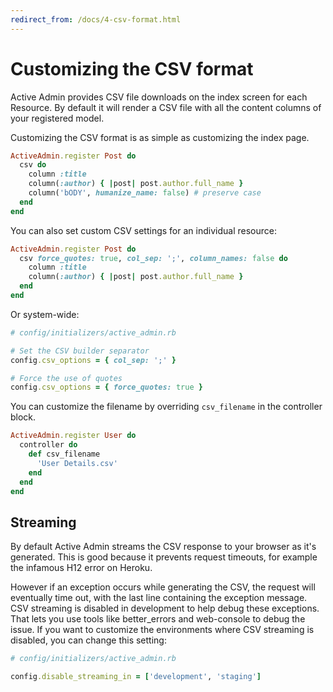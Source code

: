 ```yaml
---
redirect_from: /docs/4-csv-format.html
---
```


# Customizing the CSV format

Active Admin provides CSV file downloads on the index screen for each Resource.
By default it will render a CSV file with all the content columns of your
registered model.

Customizing the CSV format is as simple as customizing the index page.

```ruby
ActiveAdmin.register Post do
  csv do
    column :title
    column(:author) { |post| post.author.full_name }
    column('bODY', humanize_name: false) # preserve case
  end
end
```

You can also set custom CSV settings for an individual resource:

```ruby
ActiveAdmin.register Post do
  csv force_quotes: true, col_sep: ';', column_names: false do
    column :title
    column(:author) { |post| post.author.full_name }
  end
end
```

Or system-wide:

```ruby
# config/initializers/active_admin.rb

# Set the CSV builder separator
config.csv_options = { col_sep: ';' }

# Force the use of quotes
config.csv_options = { force_quotes: true }
```

You can customize the filename by overriding `csv_filename` in the controller block.

```ruby
ActiveAdmin.register User do
  controller do
    def csv_filename
      'User Details.csv'
    end
  end
end
```

## Streaming

By default Active Admin streams the CSV response to your browser as it's generated.
This is good because it prevents request timeouts, for example the infamous H12
error on Heroku.

However if an exception occurs while generating the CSV, the request will eventually
time out, with the last line containing the exception message. CSV streaming is
disabled in development to help debug these exceptions. That lets you use tools like
better_errors and web-console to debug the issue. If you want to customize the
environments where CSV streaming is disabled, you can change this setting:

```ruby
# config/initializers/active_admin.rb

config.disable_streaming_in = ['development', 'staging']
```
